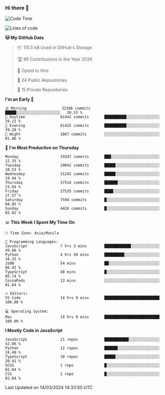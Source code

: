 ### Hi there 👋

<!--START_SECTION:waka-->
![Code Time](http://img.shields.io/badge/Code%20Time-621%20hrs%2012%20mins-blue)

![Lines of code](https://img.shields.io/badge/From%20Hello%20World%20I%27ve%20Written-62.5%20million%20lines%20of%20code-blue)

**🐱 My GitHub Data** 

> 📦 115.5 kB Used in GitHub's Storage 
 > 
> 🏆 89 Contributions in the Year 2024
 > 
> 💼 Opted to Hire
 > 
> 📜 24 Public Repositories 
 > 
> 🔑 15 Private Repositories 
 > 
**I'm an Early 🐤** 

```text
🌞 Morning                32166 commits       █████░░░░░░░░░░░░░░░░░░░░   20.53 % 
🌆 Daytime                61442 commits       ██████████░░░░░░░░░░░░░░░   39.21 % 
🌃 Evening                61425 commits       ██████████░░░░░░░░░░░░░░░   39.20 % 
🌙 Night                  1667 commits        ░░░░░░░░░░░░░░░░░░░░░░░░░   01.06 % 
```
📅 **I'm Most Productive on Thursday** 

```text
Monday                   19347 commits       ███░░░░░░░░░░░░░░░░░░░░░░   12.35 % 
Tuesday                  29042 commits       █████░░░░░░░░░░░░░░░░░░░░   18.53 % 
Wednesday                31242 commits       █████░░░░░░░░░░░░░░░░░░░░   19.94 % 
Thursday                 37514 commits       ██████░░░░░░░░░░░░░░░░░░░   23.94 % 
Friday                   27535 commits       ████░░░░░░░░░░░░░░░░░░░░░   17.57 % 
Saturday                 7594 commits        █░░░░░░░░░░░░░░░░░░░░░░░░   04.85 % 
Sunday                   4426 commits        █░░░░░░░░░░░░░░░░░░░░░░░░   02.82 % 
```


📊 **This Week I Spent My Time On** 

```text
🕑︎ Time Zone: Asia/Manila

💬 Programming Languages: 
JavaScript               7 hrs 3 mins        ████████████░░░░░░░░░░░░░   49.86 % 
Python                   4 hrs 50 mins       █████████░░░░░░░░░░░░░░░░   34.25 % 
JSON                     54 mins             ██░░░░░░░░░░░░░░░░░░░░░░░   06.42 % 
TypeScript               48 mins             █░░░░░░░░░░░░░░░░░░░░░░░░   05.74 % 
CocoaPods                13 mins             ░░░░░░░░░░░░░░░░░░░░░░░░░   01.64 % 

🔥 Editors: 
VS Code                  14 hrs 9 mins       █████████████████████████   100.00 % 

💻 Operating System: 
Mac                      14 hrs 9 mins       █████████████████████████   100.00 % 
```

**I Mostly Code in JavaScript** 

```text
JavaScript               21 repos            ███████████░░░░░░░░░░░░░░   42.86 % 
Python                   12 repos            ██████░░░░░░░░░░░░░░░░░░░   24.49 % 
TypeScript               10 repos            █████░░░░░░░░░░░░░░░░░░░░   20.41 % 
SCSS                     1 repo              █░░░░░░░░░░░░░░░░░░░░░░░░   02.04 % 
CSS                      1 repo              █░░░░░░░░░░░░░░░░░░░░░░░░   02.04 % 
```




 Last Updated on 14/03/2024 14:33:50 UTC
<!--END_SECTION:waka-->
